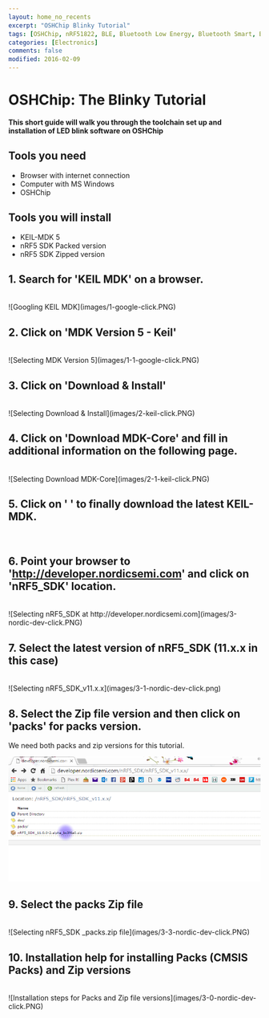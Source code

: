 ```yaml
---
layout: home_no_recents
excerpt: "OSHChip Blinky Tutorial"
tags: [OSHChip, nRF51822, BLE, Bluetooth Low Energy, Bluetooth Smart, Blinky, Tutorial]
categories: [Electronics]
comments: false
modified: 2016-02-09
---
```


# OSHChip: The Blinky Tutorial

**This short guide will walk you through the toolchain set up and installation of LED blink software on OSHChip**

## Tools you need
- Browser with internet connection
- Computer with MS Windows
- OSHChip


## Tools you will install
- KEIL-MDK 5
- nRF5 SDK Packed version
- nRF5 SDK Zipped version


## 1.  Search for 'KEIL MDK' on a browser.
<BR>
![Googling KEIL MDK](images/1-google-click.PNG)



## 2.  Click on 'MDK Version 5 - Keil'
<BR>
![Selecting MDK Version 5](images/1-1-google-click.PNG)



## 3.  Click on 'Download & Install'
<BR>
![Selecting Download & Install](images/2-keil-click.PNG)



## 4.  Click on 'Download MDK-Core' and fill in additional information on the following page.
<BR>
![Selecting Download MDK-Core](images/2-1-keil-click.PNG)



## 5.  Click on '   ' to finally download the latest KEIL-MDK.
<BR>



## 6.  Point your browser to 'http://developer.nordicsemi.com' and click on 'nRF5_SDK' location.
<BR>
![Selecting nRF5_SDK at http://developer.nordicsemi.com](images/3-nordic-dev-click.PNG)



## 7.  Select the latest version of nRF5_SDK (11.x.x in this case)
<BR>
![Selecting nRF5_SDK_v11.x.x](images/3-1-nordic-dev-click.png)



## 8.  Select the Zip file version and then click on 'packs' for packs version. <BR> 
We need both packs and zip versions for this tutorial. <BR>

![Selecting nRF5_SDK .zip file and then packs folder](images/3-2-nordic-dev-click.PNG)



## 9.  Select the packs Zip file
<BR>
![Selecting nRF5_SDK _packs.zip file](images/3-3-nordic-dev-click.PNG)



## 10. Installation help for installing Packs (CMSIS Packs) and Zip versions
<BR>
![Installation steps for Packs and Zip file versions](images/3-0-nordic-dev-click.PNG)

